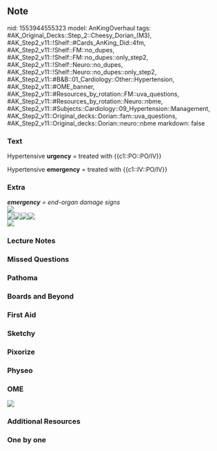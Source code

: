 ## Note
nid: 1553944555323
model: AnKingOverhaul
tags: #AK_Original_Decks::Step_2::Cheesy_Dorian_(M3), #AK_Step2_v11::!Shelf::#Cards_AnKing_Did::4fm, #AK_Step2_v11::!Shelf::FM::no_dupes, #AK_Step2_v11::!Shelf::FM::no_dupes::only_step2, #AK_Step2_v11::!Shelf::Neuro::no_dupes, #AK_Step2_v11::!Shelf::Neuro::no_dupes::only_step2, #AK_Step2_v11::#B&B::01_Cardiology::Other::Hypertension, #AK_Step2_v11::#OME_banner, #AK_Step2_v11::#Resources_by_rotation::FM::uva_questions, #AK_Step2_v11::#Resources_by_rotation::Neuro::nbme, #AK_Step2_v11::#Subjects::Cardiology::09_Hypertension::Management, #AK_Step2_v11::Original_decks::Dorian::fam::uva_questions, #AK_Step2_v11::Original_decks::Dorian::neuro::nbme
markdown: false

### Text
Hypertensive <b>urgency</b> = treated with {{c1::PO::PO/IV}}
<div>
  Hypertensive <b>emergency</b> = treated with {{c1::IV::PO/IV}}
</div>

### Extra
<div>
  <i><b>emergency</b> = end-organ damage signs</i>
</div>
<div><img src="paste-713853629366273.jpg"></div>
<div>
  <img src="paste-475195181629916.jpg"><img src=
  "L12155.jpg"><i><img src=
  "paste-30528627539971.jpg"></i><b><i><img src=
  "paste-474366252941786.jpg"></i></b>
</div>
<div>
  <b><i><img src="paste-687340796248065.jpg"></i></b>
</div>

### Lecture Notes


### Missed Questions


### Pathoma


### Boards and Beyond


### First Aid


### Sketchy


### Pixorize


### Physeo


### OME
<div class="ome-widget">
  <a href="https://onlinemeded.org?ref=anki"><img src=
  "_OME_AnkiFlashcards_General_3.png"></a>
</div>

### Additional Resources


### One by one

